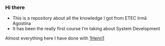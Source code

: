 ### Hi there
- This is a repository about all the knowledge I got from ETEC Irmã Agostina
- It has been the really first course I'm taking about System Development

Almost everything here I have done with <a href="https://github.com/1Henri1">1Henri1</a>